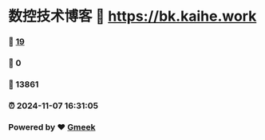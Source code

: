 # 数控技术博客 :link: https://bk.kaihe.work 
### :page_facing_up: [19](https://bk.kaihe.work/tag.html) 
### :speech_balloon: 0 
### :hibiscus: 13861 
### :alarm_clock: 2024-11-07 16:31:05 
### Powered by :heart: [Gmeek](https://github.com/Meekdai/Gmeek)
